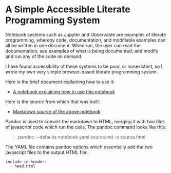 # A Simple Accessible Literate Programming System

Notebook systems such as Jupyter and Observable are examples of literate programming, whereby code, documentation, and modifiable examples can all be written in one document. When run, the user can read the documentation, see examples of what is being documented, and modify and run any of the code on demand.

I have found accessibility of these systems to be poor, or nonexistant, so I wrote my own very simple browser-based literate programming system.

Here is the brief document explaining how to use it:

- [A notebook explaining how to use this notebook](https://richcaloggero.github.io/notebook/notebook.md.html)

Here is the source from which that was built:

- [Markdown source of the above notebook](https://raw.githubusercontent.com/RichCaloggero/notebook/master/notebook.md)

Pandoc is used to convert the markdown to HTML, merging it with two files of javascript code which run the cells. The pandoc command looks like this:

>pandoc --defaults notebook.yaml source.md -o source.html

The YAML file contains pandoc options which essentially add the two javascript files to the output HTML file:

```
include-in-header:
  - head.html
```



